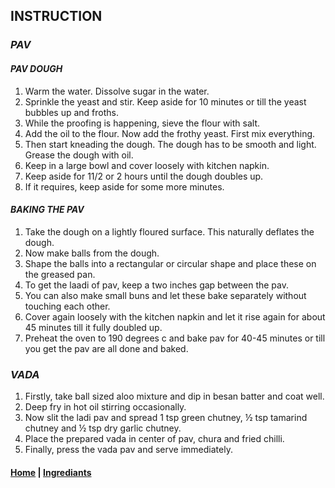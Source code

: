 ## **INSTRUCTION**

### *PAV*

#### *PAV DOUGH*
1. Warm the water. Dissolve sugar in the water.
2. Sprinkle the yeast and stir. Keep aside for 10 minutes or till the yeast bubbles up and froths.
3. While the proofing is happening, sieve the flour with salt.
4. Add the oil to the flour. Now add the frothy yeast. First mix everything.
5. Then start kneading the dough. The dough has to be smooth and light. Grease the dough with oil.
6. Keep in a large bowl and cover loosely with kitchen napkin.
7. Keep aside for 11/2 or 2 hours until the dough doubles up.
8. If it requires, keep aside for some more minutes.

#### *BAKING THE PAV*

1. Take the dough on a lightly floured surface. This naturally deflates the dough.
2. Now make balls from the dough.
3. Shape the balls into a rectangular or circular shape and place these on the greased pan.
4. To get the laadi of pav, keep a two inches gap between the pav.
5. You can also make small buns and let these bake separately without touching each other.
6. Cover again loosely with the kitchen napkin and let it rise again for about 45 minutes till it fully doubled up.
7. Preheat the oven to 190 degrees c and bake pav for 40-45 minutes or till you get the pav are all done and baked.


### *VADA*

1. Firstly, take ball sized aloo mixture and dip in besan batter and coat well.
2. Deep fry in hot oil stirring occasionally.
3. Now slit the ladi pav and spread 1 tsp green chutney, ½ tsp tamarind chutney and ½ tsp dry garlic chutney.
4. Place the prepared vada in center of pav, chura and fried chilli.
5. Finally, press the vada pav and serve immediately.

#### [Home](/README) | [Ingrediants](/vadapav/ingrediants)